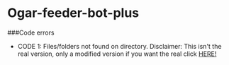 # Ogar-feeder-bot-plus 

###Code errors

* CODE 1: Files/folders not found on directory.
Disclaimer: This isn't the real version, only a modified version if you want the real click [HERE!](https://github.com/davidmann4/ogar-feeder-bot)
